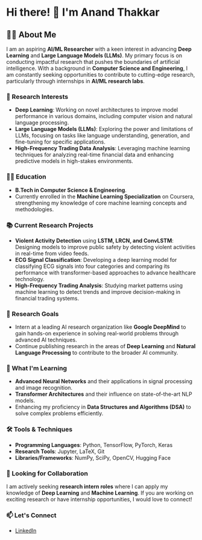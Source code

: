 # Hi there! 👋 I'm Anand Thakkar

## 👨‍🔬 About Me

I am an aspiring **AI/ML Researcher** with a keen interest in advancing **Deep Learning** and **Large Language Models (LLMs)**. My primary focus is on conducting impactful research that pushes the boundaries of artificial intelligence. With a background in **Computer Science and Engineering**, I am constantly seeking opportunities to contribute to cutting-edge research, particularly through internships in **AI/ML research labs**.

### 🔬 Research Interests

- **Deep Learning**: Working on novel architectures to improve model performance in various domains, including computer vision and natural language processing.
- **Large Language Models (LLMs)**: Exploring the power and limitations of LLMs, focusing on tasks like language understanding, generation, and fine-tuning for specific applications.
- **High-Frequency Trading Data Analysis**: Leveraging machine learning techniques for analyzing real-time financial data and enhancing predictive models in high-stakes environments.

### 🧑‍🏫 Education

- **B.Tech in Computer Science & Engineering**.
- Currently enrolled in the **Machine Learning Specialization** on Coursera, strengthening my knowledge of core machine learning concepts and methodologies.

### 📚 Current Research Projects

- **Violent Activity Detection** using **LSTM, LRCN, and ConvLSTM**: Designing models to improve public safety by detecting violent activities in real-time from video feeds.
- **ECG Signal Classification**: Developing a deep learning model for classifying ECG signals into four categories and comparing its performance with transformer-based approaches to advance healthcare technology.
- **High-Frequency Trading Analysis**: Studying market patterns using machine learning to detect trends and improve decision-making in financial trading systems.

### 🌱 Research Goals

- Intern at a leading AI research organization like **Google DeepMind** to gain hands-on experience in solving real-world problems through advanced AI techniques.
- Continue publishing research in the areas of **Deep Learning** and **Natural Language Processing** to contribute to the broader AI community.

### 🧠 What I'm Learning

- **Advanced Neural Networks** and their applications in signal processing and image recognition.
- **Transformer Architectures** and their influence on state-of-the-art NLP models.
- Enhancing my proficiency in **Data Structures and Algorithms (DSA)** to solve complex problems efficiently.

### 🛠 Tools & Techniques

- **Programming Languages**: Python, TensorFlow, PyTorch, Keras
- **Research Tools**: Jupyter, LaTeX, Git
- **Libraries/Frameworks**: NumPy, SciPy, OpenCV, Hugging Face

### 🤝 Looking for Collaboration

I am actively seeking **research intern roles** where I can apply my knowledge of **Deep Learning** and **Machine Learning**. If you are working on exciting research or have internship opportunities, I would love to connect!

### 📫 Let's Connect

- [LinkedIn](https://www.linkedin.com/in/anandthakkar-8a54s/)
